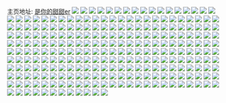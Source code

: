 主页地址: [是你的甜甜er](https://weibo.com/u/6277670139) 
![](https://wx4.sinaimg.cn/mw2000/006QQsMbly1h7jrrupgm0j30u012f788.jpg) 
![](https://wx4.sinaimg.cn/mw2000/006QQsMbly1h7jrruzz7ej31920u0775.jpg) 
![](https://wx4.sinaimg.cn/mw2000/006QQsMbly1h7jrrveo9jj30u01hbtf5.jpg) 
![](https://wx4.sinaimg.cn/mw2000/006QQsMbly1h7jrrvxeocj30u01hb44c.jpg) 
![](https://wx4.sinaimg.cn/mw2000/006QQsMbly1h7jrrwc42aj30u01pwtc7.jpg) 
![](https://wx4.sinaimg.cn/mw2000/006QQsMbly1h7jrrwnoacj30u013dwft.jpg) 
![](https://wx4.sinaimg.cn/mw2000/006QQsMbly1h57975zaatj30wi1ycao8.jpg) 
![](https://wx4.sinaimg.cn/mw2000/006QQsMbly1h57976c6gaj30qo0wyjxa.jpg) 
![](https://wx4.sinaimg.cn/mw2000/006QQsMbly1h4xczwikh2j30u014079t.jpg) 
![](https://wx4.sinaimg.cn/mw2000/006QQsMbly1h4v1sqhrhrj321k32chdu.jpg) 
![](https://wx4.sinaimg.cn/mw2000/006QQsMbly1h4v1ss5d4ij31v92sw4qr.jpg) 
![](https://wx4.sinaimg.cn/mw2000/006QQsMbly1h4v1stqjy1j31vy2txhdv.jpg) 
![](https://wx4.sinaimg.cn/mw2000/006QQsMbly1h4v1sxuys6j32al35re8b.jpg) 
![](https://wx4.sinaimg.cn/mw2000/006QQsMbly1h4v1t3lv4kj30sg0lcdqa.jpg) 
![](https://wx4.sinaimg.cn/mw2000/006QQsMbly1h4v1t021ycj322z34g7wi.jpg) 
![](https://wx4.sinaimg.cn/mw2000/006QQsMbly1h45o0d0dn2j335s2dcqv6.jpg) 
![](https://wx4.sinaimg.cn/mw2000/006QQsMbly1h424w2028pj32dc35s7wk.jpg) 
![](https://wx4.sinaimg.cn/mw2000/006QQsMbly1h3rsyyf8x4j30nz0idq65.jpg) 
![](https://wx4.sinaimg.cn/mw2000/006QQsMbly1h318t6f60vj30nz0i0di9.jpg) 
![](https://wx4.sinaimg.cn/mw2000/006QQsMbly1h2wz1txa4oj30o00s975d.jpg) 
![](https://wx4.sinaimg.cn/mw2000/006QQsMbly1h2olelico7j31400u0gs3.jpg) 
![](https://wx4.sinaimg.cn/mw2000/006QQsMbly1h2olelz7c4j31400u0tdt.jpg) 
![](https://wx4.sinaimg.cn/mw2000/006QQsMbly1h2olemb6d8j30u0140dpo.jpg) 
![](https://wx4.sinaimg.cn/mw2000/006QQsMbly1h2olemm652j312n0szq85.jpg) 
![](https://wx4.sinaimg.cn/mw2000/006QQsMbly1h2olemxj3vj31900u0n38.jpg) 
![](https://wx4.sinaimg.cn/mw2000/006QQsMbly1h2olen9jl8j31900u0djn.jpg) 
![](https://wx4.sinaimg.cn/mw2000/006QQsMbly1h2olenhrcyj31900u0adz.jpg) 
![](https://wx4.sinaimg.cn/mw2000/006QQsMbly1h2ie53n5i2j31400u0gpq.jpg) 
![](https://wx4.sinaimg.cn/mw2000/006QQsMbly1h1iu0et74wj30r510178g.jpg) 
![](https://wx4.sinaimg.cn/mw2000/006QQsMbly1h151hiz826j30u0161adv.jpg) 
![](https://wx4.sinaimg.cn/mw2000/006QQsMbly1h0u864e5pdj30qo1be7c7.jpg) 
![](https://wx4.sinaimg.cn/mw2000/006QQsMbly1h0u864tjc5j30qo0z0776.jpg) 
![](https://wx4.sinaimg.cn/mw2000/006QQsMbly1h0u865959dj30qo1bfgpj.jpg) 
![](https://wx4.sinaimg.cn/mw2000/006QQsMbly1h0u865p93wj30qo0z00vy.jpg) 
![](https://wx4.sinaimg.cn/mw2000/006QQsMbly1h0ficikqgzj31900u0dqt.jpg) 
![](https://wx4.sinaimg.cn/mw2000/006QQsMbly1h0fickhqgvj335s2dc4qq.jpg) 
![](https://wx4.sinaimg.cn/mw2000/006QQsMbly1h0ficn4wmtj335s35se83.jpg) 
![](https://wx4.sinaimg.cn/mw2000/006QQsMbly1h0ficotdkyj335s2dc4qr.jpg) 
![](https://wx4.sinaimg.cn/mw2000/006QQsMbly1gzy4fe4oj7j30ss0pawhd.jpg) 
![](https://wx4.sinaimg.cn/mw2000/006QQsMbly1gzy4fbp8nnj30sa0oq0vt.jpg) 
![](https://wx4.sinaimg.cn/mw2000/006QQsMbly1gzy4fb2gtwj31130rtah8.jpg) 
![](https://wx4.sinaimg.cn/mw2000/006QQsMbly1gzy4fcot2qj31900u0ah1.jpg) 
![](https://wx4.sinaimg.cn/mw2000/006QQsMbly1gzy4fdfojjj30sr14t42h.jpg) 
![](https://wx4.sinaimg.cn/mw2000/006QQsMbly1gzvq18yxslj30rs3it4qp.jpg) 
![](https://wx4.sinaimg.cn/mw2000/006QQsMbly1gzk02hjplhj30w00l9ta9.jpg) 
![](https://wx4.sinaimg.cn/mw2000/006QQsMbly1gzk02pvr52j30w00kowg1.jpg) 
![](https://wx4.sinaimg.cn/mw2000/006QQsMbly1gzi5dkarrej31fu1x8kjl.jpg) 
![](https://wx4.sinaimg.cn/mw2000/006QQsMbly1gzi5dkyl22j30lc0kxq5n.jpg) 
![](https://wx4.sinaimg.cn/mw2000/006QQsMbly1gzdi6b1ltvj30u01fen1o.jpg) 
![](https://wx4.sinaimg.cn/mw2000/006QQsMbly1gzdi5fqjkgj31400u00v6.jpg) 
![](https://wx4.sinaimg.cn/mw2000/006QQsMbly1gzdi5f183pj31400u0afn.jpg) 
![](https://wx4.sinaimg.cn/mw2000/006QQsMbly1gzb479j184j31dz22yx3a.jpg) 
![](https://wx4.sinaimg.cn/mw2000/006QQsMbly1gzb479xlsxj30so0sok0u.jpg) 
![](https://wx4.sinaimg.cn/mw2000/006QQsMbly1gzb47a852ej30yy0tldpo.jpg) 
![](https://wx4.sinaimg.cn/mw2000/006QQsMbly1gzb47j5h92j32jw2v6e89.jpg) 
![](https://wx4.sinaimg.cn/mw2000/006QQsMbly1gzb47bw9d6j31900u049u.jpg) 
![](https://wx4.sinaimg.cn/mw2000/006QQsMbly1gzb47ajohjj31vh190wqv.jpg) 
![](https://wx4.sinaimg.cn/mw2000/006QQsMbly1gzb47b1rjlj30u0190dne.jpg) 
![](https://wx4.sinaimg.cn/mw2000/006QQsMbly1gzb47bafdtj31900u0jww.jpg) 
![](https://wx4.sinaimg.cn/mw2000/006QQsMbly1gzb47bhywqj31900u044t.jpg) 
![](https://wx4.sinaimg.cn/mw2000/006QQsMbly1gza0lvxej0j30u20u0qa6.jpg) 
![](https://wx4.sinaimg.cn/mw2000/006QQsMbly1gza0lwiwbwj30u00u0n4h.jpg) 
![](https://wx4.sinaimg.cn/mw2000/006QQsMbly1gza0lvo3dzj30u00tmtfi.jpg) 
![](https://wx4.sinaimg.cn/mw2000/006QQsMbly1gz91esuxomj335s2dckjm.jpg) 
![](https://wx4.sinaimg.cn/mw2000/006QQsMbly1gz69qfcoftj31900tz7oz.jpg) 
![](https://wx4.sinaimg.cn/mw2000/006QQsMbly1gz69qflshhj30u00k6gtt.jpg) 
![](https://wx4.sinaimg.cn/mw2000/006QQsMbly1gz69qfxv6ij31900ugne0.jpg) 
![](https://wx4.sinaimg.cn/mw2000/006QQsMbly1gz69qgauz9j31900tq13t.jpg) 
![](https://wx4.sinaimg.cn/mw2000/006QQsMbly1gz3ythn8vhj31900u013g.jpg) 
![](https://wx4.sinaimg.cn/mw2000/006QQsMbly1gz3yth92q7j31900u0tj8.jpg) 
![](https://wx4.sinaimg.cn/mw2000/006QQsMbly1gz3yti8tf2j31900u0qcm.jpg) 
![](https://wx4.sinaimg.cn/mw2000/006QQsMbly1gz3ythyfjsj31900u0qd7.jpg) 
![](https://wx4.sinaimg.cn/mw2000/006QQsMbly1gz32qnv2glj31900u0ail.jpg) 
![](https://wx4.sinaimg.cn/mw2000/006QQsMbly1gz32qo4xtyj31900u0gu4.jpg) 
![](https://wx4.sinaimg.cn/mw2000/006QQsMbly1gz32qoe2qkj31900u0jxs.jpg) 
![](https://wx4.sinaimg.cn/mw2000/006QQsMbly1gz2lzsqxprj318a33z15t.jpg) 
![](https://wx4.sinaimg.cn/mw2000/006QQsMbly1gz0hrawpemj335s2dckjm.jpg) 
![](https://wx4.sinaimg.cn/mw2000/006QQsMbly1gxzp6b6enpj31900u0gpg.jpg) 
![](https://wx4.sinaimg.cn/mw2000/006QQsMbly1gxzp6es5ckj30sq170jvg.jpg) 
![](https://wx4.sinaimg.cn/mw2000/006QQsMbly1gxzp6jas79j31900u0n1b.jpg) 
![](https://wx4.sinaimg.cn/mw2000/006QQsMbly1gxzp6jmbkuj30u00u0wfx.jpg) 
![](https://wx4.sinaimg.cn/mw2000/006QQsMbly1gxzp6isisdj30u01o1k0x.jpg) 
![](https://wx4.sinaimg.cn/mw2000/006QQsMbly1gxzp6fc8idj30u01t043r.jpg) 
![](https://wx4.sinaimg.cn/mw2000/006QQsMbly1gxzp6fxplgj30u0140juy.jpg) 
![](https://wx4.sinaimg.cn/mw2000/006QQsMbly1gxzp6gm6esj30u01t0dld.jpg) 
![](https://wx4.sinaimg.cn/mw2000/006QQsMbly1gxzp6hzb4yj30u02i0444.jpg) 
![](https://wx4.sinaimg.cn/mw2000/006QQsMbly1gxzjkhb3a5j30zm0qqn1l.jpg) 
![](https://wx4.sinaimg.cn/mw2000/006QQsMbly1gxzjku02yej316n0sk0wp.jpg) 
![](https://wx4.sinaimg.cn/mw2000/006QQsMbly1gxsbasqv2oj30k00u0adb.jpg) 
![](https://wx4.sinaimg.cn/mw2000/006QQsMbly1gxsbasyxcjj30h50h5ta4.jpg) 
![](https://wx4.sinaimg.cn/mw2000/006QQsMbly1gxrh0fubbvj31400u0tfn.jpg) 
![](https://wx4.sinaimg.cn/mw2000/006QQsMbly1gxbh9kpxhij31450u0qbp.jpg) 
![](https://wx4.sinaimg.cn/mw2000/006QQsMbly1gwn3zqo3tjj31400u0gts.jpg) 
![](https://wx4.sinaimg.cn/mw2000/006QQsMbly1gw6kys3xu8j30u015eaho.jpg) 
![](https://wx4.sinaimg.cn/mw2000/006QQsMbly1gr6q6g2pnwj323u35s1l3.jpg) 
![](https://wx4.sinaimg.cn/mw2000/006QQsMbly1gr6q2gw9h2j322o340u11.jpg) 
![](https://wx4.sinaimg.cn/mw2000/006QQsMbly1gr6q68d1wpj31oa2ivkjm.jpg) 
![](https://wx4.sinaimg.cn/mw2000/006QQsMbly1gqchfng8qlj31900u0jzm.jpg) 
![](https://wx4.sinaimg.cn/mw2000/006QQsMbly1gqchforbwaj31900u0gta.jpg) 
![](https://wx4.sinaimg.cn/mw2000/006QQsMbly1gqbhovkde9j31900u0gtg.jpg) 
![](https://wx4.sinaimg.cn/mw2000/006QQsMbly1gq1476xbmpj31h12yonpd.jpg) 
![](https://wx4.sinaimg.cn/mw2000/006QQsMbly1gptx6bc4wvj32io2fv4p4.jpg) 
![](https://wx4.sinaimg.cn/mw2000/006QQsMbly1gptgjbzatcj30u00gwaci.jpg) 
![](https://wx4.sinaimg.cn/mw2000/006QQsMbly1gprfbt29zhj30u01qpk4k.jpg) 
![](https://wx4.sinaimg.cn/mw2000/006QQsMbly1gpmtuggozzj35dc3kwqvg.jpg) 
![](https://wx4.sinaimg.cn/mw2000/006QQsMbly1gpmtt99gxjj35dc3kwqvg.jpg) 
![](https://wx4.sinaimg.cn/mw2000/006QQsMbly1gpmttl2bgpj35dc3kw1l9.jpg) 
![](https://wx4.sinaimg.cn/mw2000/006QQsMbly1gpmtu8lfuhj35dc3kwqvg.jpg) 
![](https://wx4.sinaimg.cn/mw2000/006QQsMbly1gpmtsxdyidj35dc3kw1l8.jpg) 
![](https://wx4.sinaimg.cn/mw2000/006QQsMbly1gnjys4or4cj31t00u0hcu.jpg) 
![](https://wx4.sinaimg.cn/mw2000/006QQsMbly1gng15ra1egj30u01qx1kx.jpg) 
![](https://wx4.sinaimg.cn/mw2000/006QQsMbly1gn4x4x4p8dj30d90ngabn.jpg) 
![](https://wx4.sinaimg.cn/mw2000/006QQsMbly1gm2uvvs6svj30u00v277f.jpg) 
![](https://wx4.sinaimg.cn/mw2000/006QQsMbly1glumqzzmw6j31a00u0n54.jpg) 
![](https://wx4.sinaimg.cn/mw2000/006QQsMbly1glumuj8stkj30u0192tnw.jpg) 
![](https://wx4.sinaimg.cn/mw2000/006QQsMbly1gkusm9g63mj315o1jf7wh.jpg) 
![](https://wx4.sinaimg.cn/mw2000/006QQsMbly1gj4haknxa8j32io2ionpg.jpg) 
![](https://wx4.sinaimg.cn/mw2000/006QQsMbly1gh4k3ye7ltj30i20b275n.jpg) 
![](https://wx4.sinaimg.cn/mw2000/006QQsMbly1gh2izo2xb5j30fl02ct8u.jpg) 
![](https://wx4.sinaimg.cn/mw2000/006QQsMbly1ggbozsraozj32tc2401ky.jpg) 
![](https://wx4.sinaimg.cn/mw2000/006QQsMbly1ggboztoqemj32tc2407wi.jpg) 
![](https://wx4.sinaimg.cn/mw2000/006QQsMbly1gg9kun60a2j32o03k0qv6.jpg) 
![](https://wx4.sinaimg.cn/mw2000/006QQsMbly1gg9kuo8hz7j32402tc4qq.jpg) 
![](https://wx4.sinaimg.cn/mw2000/006QQsMbly1gg9kup62mxj32402tc4qq.jpg) 
![](https://wx4.sinaimg.cn/mw2000/006QQsMbly1gg9kupubfnj32402tcu0x.jpg) 
![](https://wx4.sinaimg.cn/mw2000/006QQsMbly1gg9kuqo6cpj32tc240npd.jpg) 
![](https://wx4.sinaimg.cn/mw2000/006QQsMbly1gg9kur7q0tj32tc240kjl.jpg) 
![](https://wx4.sinaimg.cn/mw2000/006QQsMbly1gg9kursybej32tc240kjl.jpg) 
![](https://wx4.sinaimg.cn/mw2000/006QQsMbly1gg9kusd2wdj32tc240hdt.jpg) 
![](https://wx4.sinaimg.cn/mw2000/006QQsMbly1gg9kusyz85j32tc240kjl.jpg) 
![](https://wx4.sinaimg.cn/mw2000/006QQsMbly1gg9kuto3a7j32tc2404qq.jpg) 
![](https://wx4.sinaimg.cn/mw2000/006QQsMbly1gg8b36sancj32tc240hdu.jpg) 
![](https://wx4.sinaimg.cn/mw2000/006QQsMbly1gg3ksw14nwj31o0190e81.jpg) 
![](https://wx4.sinaimg.cn/mw2000/006QQsMbly1gg3douiknkj31o0190hdt.jpg) 
![](https://wx4.sinaimg.cn/mw2000/006QQsMbly1gg3dovp5j7j32402404qr.jpg) 
![](https://wx4.sinaimg.cn/mw2000/006QQsMbly1gg3dowfh1fj31o0190npd.jpg) 
![](https://wx4.sinaimg.cn/mw2000/006QQsMbly1gg20hjkav5j30u01nbgq0.jpg) 
![](https://wx4.sinaimg.cn/mw2000/006QQsMbly1gfd56bjrdoj31tu2tc1ky.jpg) 
![](https://wx4.sinaimg.cn/mw2000/006QQsMbly1gfd56cp7ywj32tc240x6q.jpg) 
![](https://wx4.sinaimg.cn/mw2000/006QQsMbly1gfd56l5t0vj32tc240x6r.jpg) 
![](https://wx4.sinaimg.cn/mw2000/006QQsMbly1gfcn55rtknj30u01t043m.jpg) 
![](https://wx4.sinaimg.cn/mw2000/006QQsMbly1gey54r297pj30pg199778.jpg) 
![](https://wx4.sinaimg.cn/mw2000/006QQsMbly1gey54rgdiqj31jk1121at.jpg) 
![](https://wx4.sinaimg.cn/mw2000/006QQsMbly1gey54se3t9j31jk2bcnpd.jpg) 
![](https://wx4.sinaimg.cn/mw2000/006QQsMbly1gey54uo6ylj31jk2bchdt.jpg) 
![](https://wx4.sinaimg.cn/mw2000/006QQsMbly1gey54vvzi9j32233344qs.jpg) 
![](https://wx4.sinaimg.cn/mw2000/006QQsMbly1gegc3jwo7aj30ku04ewex.jpg) 
![](https://wx4.sinaimg.cn/mw2000/006QQsMbly1ge54qbcgfwj30mr19h0z8.jpg) 
![](https://wx4.sinaimg.cn/mw2000/006QQsMbly1gdunhzis16j32tc240b2a.jpg) 
![](https://wx4.sinaimg.cn/mw2000/006QQsMbly1gdm88cn6f5j30u01hcgzu.jpg) 
![](https://wx4.sinaimg.cn/mw2000/006QQsMbly1gde5bu57jej30u00rfq4n.jpg) 
![](https://wx4.sinaimg.cn/mw2000/006QQsMbly1gcw4kfv696j30u00i4jsi.jpg) 
![](https://wx4.sinaimg.cn/mw2000/006QQsMbly1gcw4m1vh8sj30u01eegqc.jpg) 
![](https://wx4.sinaimg.cn/mw2000/006QQsMbly1gcmp6zk8ivj32402tcqv5.jpg) 
![](https://wx4.sinaimg.cn/mw2000/006QQsMbly1gcmp70pbb1j32402tce82.jpg) 
![](https://wx4.sinaimg.cn/mw2000/006QQsMbly1gcmp72ckc1j32402tckjl.jpg) 
![](https://wx4.sinaimg.cn/mw2000/006QQsMbly1gc6ulduz8sj31h80mzgq1.jpg) 
![](https://wx4.sinaimg.cn/mw2000/006QQsMbly1gc67kj1neqj30yi0sxjvd.jpg) 
![](https://wx4.sinaimg.cn/mw2000/006QQsMbly1gc4b7vy3ydj30jg152acb.jpg) 
![](https://wx4.sinaimg.cn/mw2000/006QQsMbly1gc0wqdq9o4j30m80m8tb8.jpg) 
![](https://wx4.sinaimg.cn/mw2000/006QQsMbly1gbz1vtv0flj30qo0qoahz.jpg) 
![](https://wx4.sinaimg.cn/mw2000/006QQsMbly1gbv2ba4f2vj30m80m8gmi.jpg) 
![](https://wx4.sinaimg.cn/mw2000/006QQsMbly1gbtv9yv5lkj30qo16w790.jpg) 
![](https://wx4.sinaimg.cn/mw2000/006QQsMbly1gbsr3j74q4j311r0i0djb.jpg) 
![](https://wx4.sinaimg.cn/mw2000/006QQsMbly1gbjjxensxgj30j60m0dhg.jpg) 
![](https://wx4.sinaimg.cn/mw2000/006QQsMbly1gbiatzqs76j30u00u0gmc.jpg) 
![](https://wx4.sinaimg.cn/mw2000/006QQsMbly1gaztj8j6k7j30u00qs41p.jpg) 
![](https://wx4.sinaimg.cn/mw2000/006QQsMbly1ga98p86du4j30ku112ap6.jpg) 
![](https://wx4.sinaimg.cn/mw2000/006QQsMbly1ga98p95uk9j30ku1124cc.jpg) 
![](https://wx4.sinaimg.cn/mw2000/006QQsMbly1ga98pah2wpj30ku1124cc.jpg) 
![](https://wx4.sinaimg.cn/mw2000/006QQsMbly1ga98pb7alcj30ku112tim.jpg) 
![](https://wx4.sinaimg.cn/mw2000/006QQsMbly1ga98pbzm59j30ku112wnr.jpg) 
![](https://wx4.sinaimg.cn/mw2000/006QQsMbly1ga66rimigzj30ty0cg0up.jpg) 
![](https://wx4.sinaimg.cn/mw2000/006QQsMbly1ga5u2t24qkj30u016gjzp.jpg) 
![](https://wx4.sinaimg.cn/mw2000/006QQsMbly1g9zsreh4nqj30u01qcgpl.jpg) 
![](https://wx4.sinaimg.cn/mw2000/006QQsMbly1g9z0lwzww1j306o05bt8r.jpg) 
![](https://wx4.sinaimg.cn/mw2000/006QQsMbly1g9gge0nl7lj32tc240x6q.jpg) 
![](https://wx4.sinaimg.cn/mw2000/006QQsMbly1g9gge23eavj32tc2407wi.jpg) 
![](https://wx4.sinaimg.cn/mw2000/006QQsMbly1g9gge37dk9j32tc240kjm.jpg) 
![](https://wx4.sinaimg.cn/mw2000/006QQsMbly1g9gge4imznj32tc240npe.jpg) 
![](https://wx4.sinaimg.cn/mw2000/006QQsMbly1g9gge5z5kaj32tc240hdu.jpg) 
![](https://wx4.sinaimg.cn/mw2000/006QQsMbly1g95qbkwy2uj32tc240b2d.jpg) 
![](https://wx4.sinaimg.cn/mw2000/006QQsMbly1g8gnowy4gej31t00u0ank.jpg) 
![](https://wx4.sinaimg.cn/mw2000/006QQsMbly1g8d998hcu1j31o010y1ky.jpg) 
![](https://wx4.sinaimg.cn/mw2000/006QQsMbly1g7ukh18qkaj30u0190nb9.jpg) 
![](https://wx4.sinaimg.cn/mw2000/006QQsMbly1g7ukh1idb9j31900u048w.jpg) 
![](https://wx4.sinaimg.cn/mw2000/006QQsMbly1g7ukh1t3e9j31900u0wq5.jpg) 
![](https://wx4.sinaimg.cn/mw2000/b003b0edly1g7fpx66v4dj20ku170jzk.jpg) 
![](https://wx4.sinaimg.cn/mw2000/006QQsMbly1g6s4etqi2fj30kv1121kx.jpg) 
![](https://wx4.sinaimg.cn/mw2000/006QQsMbly1g6s4evr4guj30kv1124qp.jpg) 
![](https://wx4.sinaimg.cn/mw2000/006QQsMbly1g6s4exgzctj30kv112no2.jpg) 
![](https://wx4.sinaimg.cn/mw2000/006QQsMbly1g6s4eyjhw8j30kv1121kv.jpg) 
![](https://wx4.sinaimg.cn/mw2000/006QQsMbly1g6s4ezre8oj30kv1121kx.jpg) 
![](https://wx4.sinaimg.cn/mw2000/006QQsMbly1g6s4f0vw8hj30kv1121kx.jpg) 
![](https://wx4.sinaimg.cn/mw2000/006QQsMbly1g6s4f1ytiuj30kv1121kx.jpg) 
![](https://wx4.sinaimg.cn/mw2000/006QQsMbly1g6s4f30rr0j30kv1121kx.jpg) 
![](https://wx4.sinaimg.cn/mw2000/006QQsMbly1g6s4f4mdt9j30kv112hdn.jpg) 
![](https://wx4.sinaimg.cn/mw2000/006QQsMbly1g6ok7sihkqj30u0189gpy.jpg) 
![](https://wx4.sinaimg.cn/mw2000/006QQsMbly1g6ok7uxcm8j30u03ytu0x.jpg) 
![](https://wx4.sinaimg.cn/mw2000/006QQsMbly1g6ok7sud90j30u0189jv4.jpg) 
![](https://wx4.sinaimg.cn/mw2000/006QQsMbly1g6455042o6j30u0174dm5.jpg) 
![](https://wx4.sinaimg.cn/mw2000/006QQsMbly1g64550oebtj30v00hb76j.jpg) 
![](https://wx4.sinaimg.cn/mw2000/006QQsMbly1g5uy8ikdijj30u0140jvq.jpg) 
![](https://wx4.sinaimg.cn/mw2000/006QQsMbly1g5uy8j6fdtj30u0140dla.jpg) 
![](https://wx4.sinaimg.cn/mw2000/006QQsMbly1g5uy8jxtnlj30u01407a6.jpg) 
![](https://wx4.sinaimg.cn/mw2000/006QQsMbly1g5uxgb1o6aj31400u0til.jpg) 
![](https://wx4.sinaimg.cn/mw2000/006QQsMbly1g5uxgcdxiyj31400u00we.jpg) 
![](https://wx4.sinaimg.cn/mw2000/006QQsMbly1g5uxgbtos1j31400u00xj.jpg) 
![](https://wx4.sinaimg.cn/mw2000/006QQsMbly1g5uxg8sm75j30u01407a6.jpg) 
![](https://wx4.sinaimg.cn/mw2000/006QQsMbly1g5mfv7fxz8j30j60fqwha.jpg) 
![](https://wx4.sinaimg.cn/mw2000/006QQsMbly1g5mfv765whj30rv0qu75y.jpg) 
![](https://wx4.sinaimg.cn/mw2000/006QQsMbly1g55c9fujitj319r0u00zn.jpg) 
![](https://wx4.sinaimg.cn/mw2000/006QQsMbly1g55c9fdog6j306o05amx3.jpg) 
![](https://wx4.sinaimg.cn/mw2000/006QQsMbly1g50gzymncvj30hs0vmjry.jpg) 
![](https://wx4.sinaimg.cn/mw2000/006QQsMbly1g4r5b2nuoyj30qo0zk432.jpg) 
![](https://wx4.sinaimg.cn/mw2000/006QQsMbly1g4r5b1k851j30zk0qowin.jpg) 
![](https://wx4.sinaimg.cn/mw2000/006QQsMbly1g4r5b23w89j30qo0zk0xa.jpg) 
![](https://wx4.sinaimg.cn/mw2000/006QQsMbly1g4r5b37en2j30qo0zk42a.jpg) 
![](https://wx4.sinaimg.cn/mw2000/006QQsMbly1g4r5b0mlnyj30xx0qoq7d.jpg) 
![](https://wx4.sinaimg.cn/mw2000/006QQsMbly1g4r5b3qttsj30qo0zkwho.jpg) 
![](https://wx4.sinaimg.cn/mw2000/006QQsMbly1g4r5b4apomj30qo0zk78o.jpg) 
![](https://wx4.sinaimg.cn/mw2000/006QQsMbly1g4r5b521k0j30qo0zkn3q.jpg) 
![](https://wx4.sinaimg.cn/mw2000/006QQsMbly1g4r5b5ptt3j30qo0zkjvk.jpg) 
![](https://wx4.sinaimg.cn/mw2000/006QQsMbly1g4p2oamuquj31hc0owh3t.jpg) 
![](https://wx4.sinaimg.cn/mw2000/006QQsMbly1fyozjn4t6hj30hs0s8jsy.jpg) 
![](https://wx4.sinaimg.cn/mw2000/006QQsMbly1fyapdzjw6vj30hs5b8h1v.jpg) 
![](https://wx4.sinaimg.cn/mw2000/006QQsMbly1fy63s393r0j30h40h443k.jpg) 
![](https://wx4.sinaimg.cn/mw2000/006QQsMbly1fy1klhi1qej30j80hsdgl.jpg) 
![](https://wx4.sinaimg.cn/mw2000/006QQsMbly1fxn1k4mazaj30qo0hswfn.jpg) 
![](https://wx4.sinaimg.cn/mw2000/006QQsMbly1fxn1k505y1j30qo0hsjs5.jpg) 
![](https://wx4.sinaimg.cn/mw2000/006QQsMbly1fxn1k5hlwjj30qo0hs3zr.jpg) 
![](https://wx4.sinaimg.cn/mw2000/006QQsMbly1fxed3504xsj30hw0hst9f.jpg) 
![](https://wx4.sinaimg.cn/mw2000/006QQsMbly1fxbh6rq3wnj30qo14013j.jpg) 
![](https://wx4.sinaimg.cn/mw2000/006QQsMbly1fxbh6rzzczj30u0140am4.jpg) 
![](https://wx4.sinaimg.cn/mw2000/006QQsMbly1fx5qr07kdij30hs0nptau.jpg) 
![](https://wx4.sinaimg.cn/mw2000/006QQsMbly1fw704fjfg8j318k1o0qv5.jpg) 
![](https://wx4.sinaimg.cn/mw2000/006QQsMbly1fw704hc2q8j31o01904qr.jpg) 
![](https://wx4.sinaimg.cn/mw2000/006QQsMbly1fvubqpgrrnj30u00k0gwz.jpg) 
![](https://wx4.sinaimg.cn/mw2000/006QQsMbly1fvqh2kynaij30hs0hst9a.jpg) 
![](https://wx4.sinaimg.cn/mw2000/006QQsMbly1fv9o3lc2mdj31900u0th8.jpg) 
![](https://wx4.sinaimg.cn/mw2000/006QQsMbly1fv9o46x71cj31900u0asc.jpg) 
![](https://wx4.sinaimg.cn/mw2000/006QQsMbly1fv9o6b57p7j32io1w0qja.jpg) 
![](https://wx4.sinaimg.cn/mw2000/006QQsMbgy1fv3rooldtyj30xc18g1kx.jpg) 
![](https://wx4.sinaimg.cn/mw2000/006QQsMbgy1fv3romuqb1j30rs3uw1l0.jpg) 
![](https://wx4.sinaimg.cn/mw2000/006QQsMbgy1fv3ronwa23j30xc18g4qp.jpg) 
![](https://wx4.sinaimg.cn/mw2000/006QQsMbly1fut8mc7t57j30nw0hswg8.jpg) 
![](https://wx4.sinaimg.cn/mw2000/006QQsMbly1fus91l46v9j30qo0hsq4u.jpg) 
![](https://wx4.sinaimg.cn/mw2000/006QQsMbly1fus91ls859j30np0hs76p.jpg) 
![](https://wx4.sinaimg.cn/mw2000/006QQsMbly1fur406v4lnj30hs0vltka.jpg) 
![](https://wx4.sinaimg.cn/mw2000/006QQsMbly1fur4076t33j30hs0qo40n.jpg) 
![](https://wx4.sinaimg.cn/mw2000/006QQsMbly1fshyqdag6qj30qn0hsjs6.jpg) 
![](https://wx4.sinaimg.cn/mw2000/006QQsMbly1fshyqduws5j30hs0pqdgm.jpg) 
![](https://wx4.sinaimg.cn/mw2000/006QQsMbly1fshyqeoa6lj30hs0qogmr.jpg) 
![](https://wx4.sinaimg.cn/mw2000/006QQsMbly1fshyqfl6gpj30hs0qodh1.jpg) 
